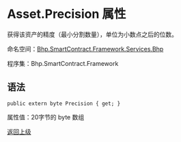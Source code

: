 # Asset.Precision 属性

获得该资产的精度（最小分割数量），单位为小数点之后的位数。

命名空间：[Bhp.SmartContract.Framework.Services.Bhp](../../bhp.md)

程序集：Bhp.SmartContract.Framework

## 语法

```
public extern byte Precision { get; }
```

属性值：20字节的 byte 数组



[返回上级](../Asset.md)